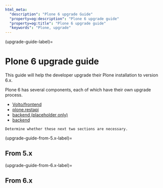 ```yaml
---
html_meta:
  "description": "Plone 6 upgrade Guide"
  "property=og:description": "Plone 6 upgrade guide"
  "property=og:title": "Plone 6 upgrade guide"
  "keywords": "Plone, upgrade"
---
```


(upgrade-guide-label)=

# Plone 6 upgrade guide

This guide will help the developer upgrade their Plone installation to version 6.x.

Plone 6 has several components, each of which have their own upgrade process.

- [Volto/frontend](volto/upgrade-guide/index)
- [plone.restapi](plone.restapi/docs/source/upgrade-guide)
- [backend (placeholder only)](backend/upgrading/index)
- [backend](backend/upgrading/v60)


```{todo}
Determine whether these next two sections are necessary.
```

(upgrade-guide-from-5.x-label)=

## From 5.x


(upgrade-guide-from-6.x-label)=

## From 6.x

